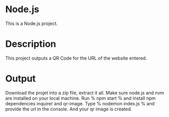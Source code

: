 # Node.js

This is a Node.js project.

# Description

This project outputs a QR Code for the URL of the website entered.

# Output

Download the projet into a zip file, extract it all. Make sure node.js and nvm are installed on your local machine. Run % npm start % and install npm dependencies inquirer and qr-image. Type % nodemon index.js % and provide the url in the console. And your qr image is created.
